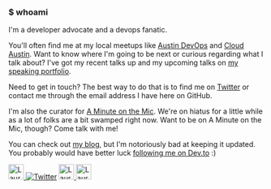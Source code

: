 ### $ whoami

I'm a developer advocate and a devops fanatic. 

You'll often find me at my local meetups like [Austin DevOps](https://github.com/Austin-Devops) and [Cloud Austin](https://www.meetup.com/CloudAustin/). Want to know where I'm going to be next or curious regarding what I talk about? I've got my recent talks up and my upcoming talks on [my speaking portfolio](https://speaking.nimbinatus.com).

Need to get in touch? The best way to do that is to find me on [Twitter](https://twitter.com/nimbinatus) or contact me through the email address I have here on GitHub.

I'm also the curator for [A Minute on the Mic](https://aminuteonthemic.com/). We're on hiatus for a little while as a lot of folks are a bit swamped right now. Want to be on A Minute on the Mic, though? Come talk with me!

You can check out [my blog](https://nimbinatus.com), but I'm notoriously bad at keeping it updated. You probably would have better luck [following me on Dev.to](https://dev.to/nimbinatus) :)

<div>
  <a href="https://dev.to/nimbinatus">
    <img src="https://d2fltix0v2e0sb.cloudfront.net/dev-badge.svg" alt="Laura Santamaria's DEV Profile" height="30"/>
  </a>
  <a href="https://twitter.com/nimbinatus"><img src="https://img.shields.io/twitter/follow/nimbinatus?label=Follow&style=for-the-badge&logo=twitter&color=informational" alt="Twitter"></a>
  <a href="https://nimbinatus.com">
    <img src="https://nimbinatus.com/static/avatar.png" alt="Laura's blog" height="30"/>
  </a>
  <a href="https://speaking.nimbinatus.com">
    <img src="https://on.notist.cloud/assets/svg/notist.svg" alt="Laura's Notist Profile" height="30"/>
  </a>
</div>

<!--
**nimbinatus/nimbinatus** is a ✨ _special_ ✨ repository because its `README.md` (this file) appears on your GitHub profile.

Here are some ideas to get you started:

- 🔭 I’m currently working on ...
- 🌱 I’m currently learning ...
- 👯 I’m looking to collaborate on ...
- 🤔 I’m looking for help with ...
- 💬 Ask me about ...
- 📫 How to reach me: ...
- 😄 Pronouns: ...
- ⚡ Fun fact: ...
-->
